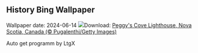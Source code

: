 ## History Bing Wallpaper
Wallpaper date: 2024-06-14
![](https://www.bing.com/th?id=OHR.PeggysCove_EN-IN3870968283_UHD.jpg&w=1000)Download: [Peggy's Cove Lighthouse, Nova Scotia, Canada (© Pugalenthi/Getty Images)](https://www.bing.com/th?id=OHR.PeggysCove_EN-IN3870968283_UHD.jpg)

Auto get programm by LtgX
